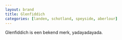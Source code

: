 ```yaml
---
layout: brand
title: Glenfiddich
categories: [landen, schotland, speyside, aberlour]
---
```


Glenfiddich is een bekend merk, yadayadayada.


